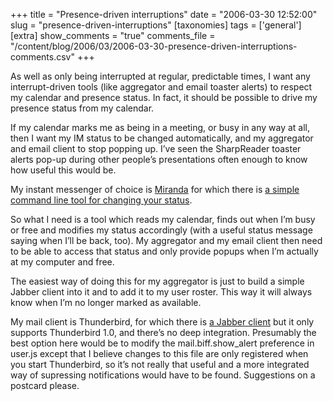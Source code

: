 +++
title = "Presence-driven interruptions"
date = "2006-03-30 12:52:00"
slug = "presence-driven-interruptions"
[taxonomies]
tags = ['general']
[extra]
show_comments = "true"
comments_file = "/content/blog/2006/03/2006-03-30-presence-driven-interruptions-comments.csv"
+++

As well as only being interrupted at regular, predictable times, I want any interrupt-driven tools (like aggregator and email toaster alerts) to respect my calendar and presence status. In fact, it should be possible to drive my presence status from my calendar.

If my calendar marks me as being in a meeting, or busy in any way at all, then I want my IM status to be changed automatically, and my aggregator and email client to stop popping up. I’ve seen the SharpReader toaster alerts pop-up during other people’s presentations often enough to know how useful this would be.

My instant messenger of choice is [Miranda](http://www.miranda-im.org) for which there is [a simple command line tool for changing your status](http://addons.miranda-im.org/details.php?action=viewfile&id=399).

So what I need is a tool which reads my calendar, finds out when I’m busy or free and modifies my status accordingly (with a useful status message saying when I’ll be back, too). My aggregator and my email client then need to be able to access that status and only provide popups when I’m actually at my computer and free.

The easiest way of doing this for my aggregator is just to build a simple Jabber client into it and to add it to my user roster. This way it will always know when I’m no longer marked as available.

My mail client is Thunderbird, for which there is [a Jabber client](https://addons.mozilla.org/extensions/moreinfo.php?application=thunderbird&id=867) but it only supports Thunderbird 1.0, and there’s no deep integration. Presumably the best option here would be to modify the mail.biff.show\_alert preference in user.js except that I believe changes to this file are only registered when you start Thunderbird, so it’s not really that useful and a more integrated way of supressing notifications would have to be found. Suggestions on a postcard please.
